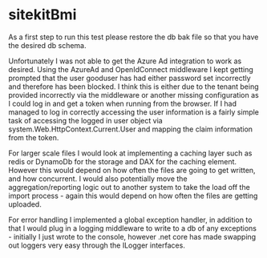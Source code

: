 # sitekitBmi
As a first step to run this test please restore the db bak file so that you have the desired db schema.

Unfortunately I was not able to get the Azure Ad integration to work as desired.  Using the AzureAd and OpenIdConnect middleware I kept getting prompted that the user gooduser has had either password set incorrectly and therefore has been blocked.  I think this is either due to the tenant being provided incorrectly via the middleware or another missing configuration as I could log in and get a token when running from the browser.  If I had managed to log in correctly accessing the user information is a fairly simple task of accessing the logged in user object via system.Web.HttpContext.Current.User and mapping the claim information from the token.

For larger scale files I would look at implementing a caching layer such as redis or DynamoDb for the storage and DAX for the caching element.  However this would depend on how often the files are going to get written, and how concurrent.  I would also potentially move the aggregation/reporting logic out to another system to take the load off the import process - again this would depend on how often the files are getting uploaded.

For error handling I implemented a global exception handler, in addition to that I would plug in a logging middleware to write to a db of any exceptions - initially I just wrote to the console, however .net core has made swapping out loggers very easy through the ILogger interfaces.
